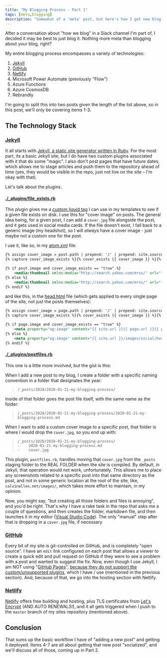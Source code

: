```yaml
---
title: "My Blogging Process - Part 1"
tags: [meta,blogging]
description: "Somewhat of a 'meta' post, but here's how I get new blog posts into the world!"
---
```


After a conversation about "how we blog" in a Slack channel I'm part of, I decided it may be best to just blog it.  Nothing more meta than blogging about your blog, right?

My entire blogging process encompasses a variety of technologies:

1. [Jekyll](https://www.jekyllrb.com)
2. [GitHub](https://github.com)
3. [Netlify](https://www.netlify.com)
4. Microsoft Power Automate (previously "Flow")
5. Azure Functions
6. Azure CosmosDB
7. Rebrandly

I'm going to split this into two posts given the length of the list above, so in this post, we'll only be covering items 1-3.

## The Technology Stack

### [Jekyll](https://www.jekyllrb.com)

It all starts with [Jekyll, a static site generator written in Ruby](https://www.jekyllrb.com).  For the most part, its a basic Jekyll site, but I do have two custom plugins associated with it that do some "magic".  I also don't post pages that have future dates, which allows me to stage articles and push them to the repository ahead of time (yes, they would be visible in the repo, just not live on the site - I'm okay with that).

Let's talk about the plugins.

#### [./_plugins/file_exists.rb](https://github.com/CalvinAllen/calvinallen.net/blob/master/_plugins/file_exists.rb)

This plugin gives me a [custom liquid tag](https://jekyllrb.com/docs/liquid/tags/) I can use in my templates to see if a given file exists on disk.  I use this for "cover image" on posts.  The general idea being, for a given post, I can add a `cover.jpg` file alongside the post, and it gets used in social media cards.  If the file doesn't exist, I fall back to a generic image (my headshot), so I will *always* have a cover image - just maybe not a custom one for the post.

I use it, like so, in my [atom.xml](https://github.com/CalvinAllen/calvinallen.net/blob/master/atom.xml) file:

```xml
{% assign cover_image = post.path | prepend: '/' | prepend: site.source %}
{% capture cover_image_exists %}{% cover_exists {{ cover_image }} %}{% endcapture %}

{% if post.image and cover_image_exists == "true" %}
    <media:thumbnail xmlns:media="http://search.yahoo.com/mrss/" url="{{ site.url }}{{ post.url }}{{ post.image }}" />
{% else %}
    <media:thumbnail xmlns:media="http://search.yahoo.com/mrss/" url="{{ site.url }}/images/social/headshot.jpg" />
{% endif %}
```

and like this, in the [head.html](https://github.com/CalvinAllen/calvinallen.net/blob/master/_includes/head.html) file (which gets applied to every single page of the site, not just the posts themselves):

```xml
{% assign cover_image = page.path | prepend: '/' | prepend: site.source %}
{% capture cover_image_exists %}{% cover_exists {{ cover_image }} %}{% endcapture %}

{% if page.image and cover_image_exists == "true" %}
    <meta property="og:image" content="{{ site.url }}{{ page.url }}{{ page.image }}" />
{% else %}
    <meta property="og:image" content="{{ site.url }}/images/social/headshot.jpg" />
{% endif %}
```

#### [./_plugins/postfiles.rb](https://github.com/CalvinAllen/calvinallen.net/blob/master/_plugins/postfiles.rb)

This one is a little more involved, but the gist is this:

When I add a new post to my blog, I create a folder with a specific naming convention in a folder that designates the year:
> `/_posts/2020/2020-01-21-my-blogging-process/`

Inside of that folder goes the post file itself, with the same name as the folder:
> `/_posts/2020/2020-01-21-my-blogging-process/2020-01-21-my-blogging-process.md`

When I want to add a custom cover image to a specific post, that folder is where I would drop the `cover.jpg`, so you end up with:

> `/_posts/2020/2020-01-21-my-blogging-process/`  
> `-    2020-01-21-my-blogging-process.md`  
> `-    cover.jpg`

This plugin, `postfiles.rb`, handles moving that `cover.jpg` from the `_posts` staging folder to the REAL FOLDER when the site is compiled.  By default, in Jekyll, that operation would not work, unfortunately.  This allows me to place any screenshots related to a specific post into that same directory as the post, and not in some generic location at the root of the site, like, `calvinallen.net/images/`, which takes more effort to maintain, in my opinion.

Now, you might say, "but creating all those folders and files is annoying", and you'd be right.  That's why I have a rake task in the repo that asks me a couple of questions, and then creates the folder, markdown file, and then launches it in my editor ([Visual Studio Code](https://code.visualstudio.com)).  The only "manual" step after that is dropping in a `cover.jpg` file, if necessary

### [GitHub](https://www.github.com/CalvinAllen/calvinallen.net)

Every bit of my site is git-controlled on GitHub, and is completely "open source".  I have an `edit` link configured on each post that allows a viewer to create a quick edit and pull request on GitHub if they were to see a problem with a post and wanted to suggest the fix.  Now, even though I use Jekyll, I am NOT using "[GitHub Pages](https://pages.github.com/)", [because they do not support the custom/unsupported plugins](https://help.github.com/en/github/working-with-github-pages/about-github-pages-and-jekyll#plugins), which I have / use (mentioned in the previous section).  And, because of that, we go into the hosting section with Netlify.

### [Netlify](https://www.netlify.com)

[Netlify](https://www.netlify.com) offers free building and hosting, plus TLS certificates from [Let's Encrypt](https://www.letsencrypt.org) (AND AUTO RENEWALS!), and it all gets triggered when I push to the `master` branch of my sites repository (mentioned above).

## Conclusion

That sums up the basic workflow I have of "adding a new post" and getting it deployed.  Items 4-7 are all about getting that new post "socialized", and we'll discuss all of those, coming up in Part 2.

